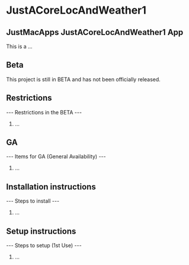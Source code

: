 # JustACoreLocAndWeather1

## JustMacApps JustACoreLocAndWeather1 App

This is a ...

## Beta

This project is still in BETA and has not been officially released.

## Restrictions

--- Restrictions in the BETA ---

1) ...

## GA

--- Items for GA (General Availability) ---

1) ...

## Installation instructions

--- Steps to install ---

1) ...

## Setup instructions

--- Steps to setup (1st Use) ---

1) ...

